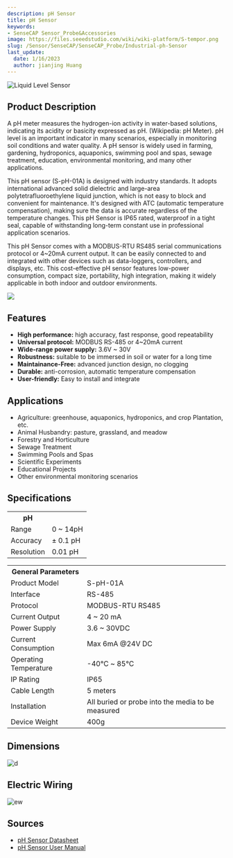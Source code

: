 ```yaml
---
description: pH Sensor
title: pH Sensor
keywords:
- SenseCAP Sensor_Probe&Accessories
image: https://files.seeedstudio.com/wiki/wiki-platform/S-tempor.png
slug: /Sensor/SenseCAP/SenseCAP_Probe/Industrial-ph-Sensor
last_update:
  date: 1/16/2023
  author: jianjing Huang
---
```


![Liquid Level Sensor](https://files.seeedstudio.com/wiki/Industrial_Grade_ph_Sensor/Image/101990666_2.png)

## Product Description

A pH meter measures the hydrogen-ion activity in water-based solutions, indicating its acidity or basicity expressed as pH. (Wikipedia: pH Meter). pH level is an important indicator in many scenarios, especially in monitoring soil conditions and water quality. A pH sensor is widely used in farming, gardening, hydroponics, aquaponics, swimming pool and spas, sewage treatment, education, environmental monitoring, and many other applications.

This pH sensor (S-pH-01A) is designed with industry standards. It adopts international advanced solid dielectric and large-area polytetrafluoroethylene liquid junction, which is not easy to block and convenient for maintenance. It's designed with ATC (automatic temperature compensation), making sure the data is accurate regardless of the temperature changes. This pH Sensor is IP65 rated, waterproof in a tight seal, capable of withstanding long-term constant use in professional application scenarios.

This pH Sensor comes with a MODBUS-RTU RS485 serial communications protocol or 4~20mA current output. It can be easily connected to and integrated with other devices such as data-loggers, controllers, and displays, etc. This cost-effective pH sensor features low-power consumption, compact size, portability, high integration, making it widely applicable in both indoor and outdoor environments.

[![](https://files.seeedstudio.com/wiki/Seeed-WiKi/docs/images/300px-Get_One_Now_Banner-ragular.png)](https://www.seeedstudio.com/RS485-pH-Sensor-S-pH-01A-p-4632.html)

## Features

- **High performance:** high accuracy, fast response, good repeatability
- **Universal protocol:** MODBUS RS-485 or 4~20mA current
- **Wide-range power supply:** 3.6V ~ 30V
- **Robustness:** suitable to be immersed in soil or water for a long time
- **Maintainance-Free:** advanced junction design, no clogging
- **Durable:** anti-corrosion, automatic temperature compensation
- **User-friendly:** Easy to install and integrate

## Applications

- Agriculture: greenhouse, aquaponics, hydroponics, and crop Plantation, etc.
- Animal Husbandry: pasture, grassland, and meadow
- Forestry and Horticulture
- Sewage Treatment
- Swimming Pools and Spas
- Scientific Experiments
- Educational Projects
- Other environmental monitoring scenarios

## Specifications

<div className="wide-screen-container__39MF" data-is-widescreen="false" data-type="paragraph">
</div>

<!-- <style type="text/css">
.tg  {border-collapse:collapse;border-spacing:0; margin:10px}
.tg td{border-color:black;border-style:solid;border-width:1px;font-family:Arial, sans-serif;font-size:14px;
  overflow:hidden;padding:10px 5px;word-break:normal;}
.tg th{border-color:black;border-style:solid;border-width:1px;font-family:Arial, sans-serif;font-size:14px;
  font-weight:normal;overflow:hidden;padding:10px 5px;word-break:normal;}
.tg .tg-2fdn{border-color:#9b9b9b;text-align:left;vertical-align:top}
.tg .tg-e2cz{background-color:#9b9b9b;border-color:#9b9b9b;color:#ffffff;text-align:left;vertical-align:top}
</style> -->
<div>
  <table className="tg" data-data-style="undefined;table-layout: fixed; width: 677px;"><colgroup><col data-data-style="width: 223px;" /><col data-data-style="width: 454px;" /></colgroup>
    <tbody>
      <tr><th className="tg-luhj" colSpan={2}>pH</th></tr>
      <tr>
        <td className="tg-vkfu">Range</td>
        <td className="tg-vkfu">0 ~ 14pH</td>
      </tr>
      <tr>
        <td className="tg-vkfu">Accuracy</td>
        <td className="tg-vkfu">± 0.1 pH</td>
      </tr>
      <tr>
        <td className="tg-vkfu">Resolution</td>
        <td className="tg-vkfu">0.01 pH</td>
      </tr>
    </tbody>
  </table>
  <div>
    <table className="tg" data-data-style="undefined;table-layout: fixed; width: 677px;"><colgroup><col data-data-style="width: 223px;" /><col data-data-style="width: 454px;" /></colgroup>
      <tbody>
        <tr><th className="tg-luhj" colSpan={2}>General Parameters</th></tr>
        <tr>
          <td className="tg-vkfu"><span data-data-style="font-size: small;">Product Model</span></td>
          <td className="tg-vkfu">S-pH-01A</td>
        </tr>
        <tr>
          <td className="tg-vkfu">Interface</td>
          <td className="tg-vkfu">RS-485</td>
        </tr>
        <tr>
          <td className="tg-vkfu">Protocol</td>
          <td className="tg-vkfu">MODBUS-RTU RS485</td>
        </tr>
        <tr>
          <td className="tg-vkfu">Current Output</td>
          <td className="tg-vkfu">4 ~ 20 mA</td>
        </tr>
        <tr>
          <td className="tg-vkfu">Power Supply</td>
          <td className="tg-vkfu">3.6 ~ 30VDC</td>
        </tr>
        <tr>
          <td className="tg-vkfu">Current Consumption</td>
          <td className="tg-vkfu">Max 6mA @24V DC</td>
        </tr>
        <tr>
          <td className="tg-vkfu">Operating Temperature</td>
          <td className="tg-vkfu">-40℃ ~ 85℃</td>
        </tr>
        <tr>
          <td className="tg-vkfu">IP Rating</td>
          <td className="tg-vkfu">IP65</td>
        </tr>
        <tr>
          <td className="tg-vkfu">Cable Length</td>
          <td className="tg-vkfu">5 meters</td>
        </tr>
        <tr>
          <td className="tg-vkfu">Installation</td>
          <td className="tg-vkfu">All buried or probe into the media to be measured</td>
        </tr>
        <tr>
          <td className="tg-vkfu">Device Weight</td>
          <td className="tg-vkfu">400g</td>
        </tr>
      </tbody>
    </table>
  </div>
  <div className="wide-screen-container__39MF" data-is-widescreen="false" data-type="paragraph" />
</div>

## Dimensions

![d](https://files.seeedstudio.com/wiki/Industrial_Grade_ph_Sensor/Image/Probe_Dimensions.png)

## Electric Wiring

![ew](https://files.seeedstudio.com/wiki/Industrial_Grade_ph_Sensor/Image/Wiring_Diagram.jpg)

## Sources

- [pH Sensor Datasheet](https://files.seeedstudio.com/wiki/Industrial_Grade_ph_Sensor/RS485&4-20mACurrentpHSensor(S-pH-01)-Datasheet.pdf)
- [pH Sensor User Manual](https://files.seeedstudio.com/wiki/Industrial_Grade_ph_Sensor/RS485&4-20mACurrentpHSensorUserManual-S-pH-01.pdf)
